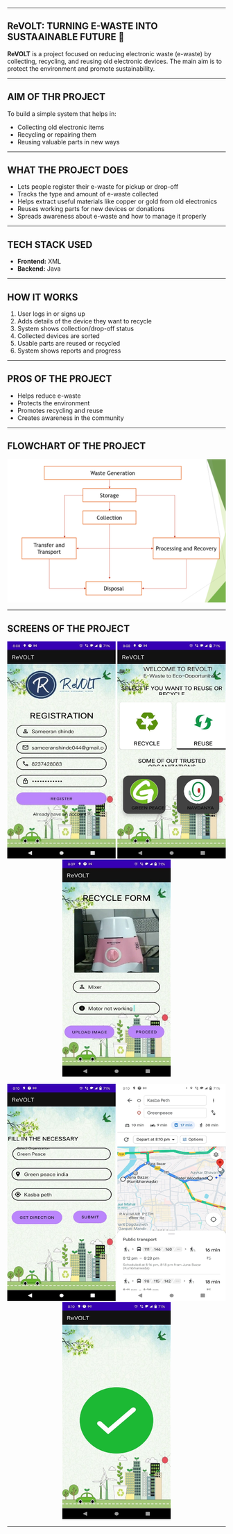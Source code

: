 --------------------------------------------------------------------------------------------------------------------------------------

## ReVOLT: TURNING E-WASTE INTO SUSTAAINABLE FUTURE 🌱

**ReVOLT** is a project focused on reducing electronic waste (e-waste) by collecting, recycling, and reusing old electronic devices. The main aim is to protect the environment and promote sustainability.

---------------------------------------------------------------------------------------------------------------------------------------

## AIM OF THR PROJECT

To build a simple system that helps in:

* Collecting old electronic items
* Recycling or repairing them
* Reusing valuable parts in new ways

---------------------------------------------------------------------------------------------------------------------------------------

## WHAT THE PROJECT DOES

* Lets people register their e-waste for pickup or drop-off
* Tracks the type and amount of e-waste collected
* Helps extract useful materials like copper or gold from old electronics
* Reuses working parts for new devices or donations
* Spreads awareness about e-waste and how to manage it properly

---------------------------------------------------------------------------------------------------------------------------------------

## TECH STACK USED

* **Frontend:** XML
* **Backend:** Java

---------------------------------------------------------------------------------------------------------------------------------------

## HOW IT WORKS

1. User logs in or signs up
2. Adds details of the device they want to recycle
3. System shows collection/drop-off status
4. Collected devices are sorted
5. Usable parts are reused or recycled
6. System shows reports and progress

---------------------------------------------------------------------------------------------------------------------------------------

## PROS OF THE PROJECT

* Helps reduce e-waste
* Protects the environment
* Promotes recycling and reuse
* Creates awareness in the community

---------------------------------------------------------------------------------------------------------------------------------------

## FLOWCHART OF THE PROJECT

![Flowchart](flowchart.png)

---------------------------------------------------------------------------------------------------------------------------------------

## SCREENS OF THE PROJECT

<p align="center">
  <img src="Registration.jpg" alt="Project Screenshot 1" width="250" height="500">
  <img src="HomePage.jpg" alt="Project Screenshot 2" width="250" height="500">
  <img src="Form.jpg" alt="Project Screenshot 3" width="250" height="500">
</p>

<p align="center">
  <img src="Form (2).jpg" alt="Project Screenshot 4" width="250" height="500">
  <img src="Map.jpg" alt="Project Screenshot 5" width="250" height="500">
  <img src="sucess.jpg" alt="Project Screenshot 6" width="250" height="500">
</p>


---------------------------------------------------------------------------------------------------------------------------------------